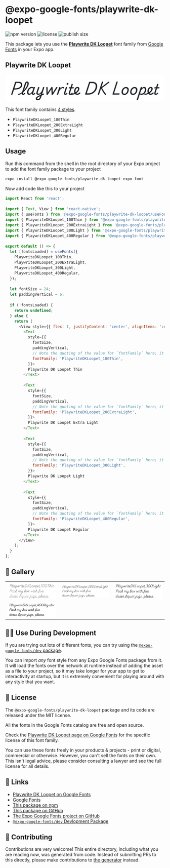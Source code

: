 # @expo-google-fonts/playwrite-dk-loopet

![npm version](https://flat.badgen.net/npm/v/@expo-google-fonts/playwrite-dk-loopet)
![license](https://flat.badgen.net/github/license/expo/google-fonts)
![publish size](https://flat.badgen.net/packagephobia/install/@expo-google-fonts/playwrite-dk-loopet)

This package lets you use the [**Playwrite DK Loopet**](https://fonts.google.com/specimen/Playwrite+DK+Loopet) font family from [Google Fonts](https://fonts.google.com/) in your Expo app.

## Playwrite DK Loopet

![Playwrite DK Loopet](./font-family.png)

This font family contains [4 styles](#-gallery).

- `PlaywriteDKLoopet_100Thin`
- `PlaywriteDKLoopet_200ExtraLight`
- `PlaywriteDKLoopet_300Light`
- `PlaywriteDKLoopet_400Regular`

## Usage

Run this command from the shell in the root directory of your Expo project to add the font family package to your project
```sh
expo install @expo-google-fonts/playwrite-dk-loopet expo-font
```

Now add code like this to your project
```js
import React from 'react';

import { Text, View } from 'react-native';
import { useFonts } from '@expo-google-fonts/playwrite-dk-loopet/useFonts';
import { PlaywriteDKLoopet_100Thin } from '@expo-google-fonts/playwrite-dk-loopet/100Thin';
import { PlaywriteDKLoopet_200ExtraLight } from '@expo-google-fonts/playwrite-dk-loopet/200ExtraLight';
import { PlaywriteDKLoopet_300Light } from '@expo-google-fonts/playwrite-dk-loopet/300Light';
import { PlaywriteDKLoopet_400Regular } from '@expo-google-fonts/playwrite-dk-loopet/400Regular';

export default () => {
  let [fontsLoaded] = useFonts({
    PlaywriteDKLoopet_100Thin,
    PlaywriteDKLoopet_200ExtraLight,
    PlaywriteDKLoopet_300Light,
    PlaywriteDKLoopet_400Regular,
  });

  let fontSize = 24;
  let paddingVertical = 6;

  if (!fontsLoaded) {
    return undefined;
  } else {
    return (
      <View style={{ flex: 1, justifyContent: 'center', alignItems: 'center' }}>
        <Text
          style={{
            fontSize,
            paddingVertical,
            // Note the quoting of the value for `fontFamily` here; it expects a string!
            fontFamily: 'PlaywriteDKLoopet_100Thin',
          }}>
          Playwrite DK Loopet Thin
        </Text>

        <Text
          style={{
            fontSize,
            paddingVertical,
            // Note the quoting of the value for `fontFamily` here; it expects a string!
            fontFamily: 'PlaywriteDKLoopet_200ExtraLight',
          }}>
          Playwrite DK Loopet Extra Light
        </Text>

        <Text
          style={{
            fontSize,
            paddingVertical,
            // Note the quoting of the value for `fontFamily` here; it expects a string!
            fontFamily: 'PlaywriteDKLoopet_300Light',
          }}>
          Playwrite DK Loopet Light
        </Text>

        <Text
          style={{
            fontSize,
            paddingVertical,
            // Note the quoting of the value for `fontFamily` here; it expects a string!
            fontFamily: 'PlaywriteDKLoopet_400Regular',
          }}>
          Playwrite DK Loopet Regular
        </Text>
      </View>
    );
  }
};

```

## 🔡 Gallery


||||
|-|-|-|
|![PlaywriteDKLoopet_100Thin](.//100Thin/PlaywriteDKLoopet_100Thin.ttf.png)|![PlaywriteDKLoopet_200ExtraLight](.//200ExtraLight/PlaywriteDKLoopet_200ExtraLight.ttf.png)|![PlaywriteDKLoopet_300Light](.//300Light/PlaywriteDKLoopet_300Light.ttf.png)||
|![PlaywriteDKLoopet_400Regular](.//400Regular/PlaywriteDKLoopet_400Regular.ttf.png)||||


## 👩‍💻 Use During Development

If you are trying out lots of different fonts, you can try using the [`@expo-google-fonts/dev` package](https://github.com/freeboub/google-fonts/tree/master/font-packages/dev#readme).

You can import *any* font style from any Expo Google Fonts package from it. It will load the fonts
over the network at runtime instead of adding the asset as a file to your project, so it may take longer
for your app to get to interactivity at startup, but it is extremely convenient
for playing around with any style that you want.

## 📖 License

The `@expo-google-fonts/playwrite-dk-loopet` package and its code are released under the MIT license.

All the fonts in the Google Fonts catalog are free and open source.

Check the [Playwrite DK Loopet page on Google Fonts](https://fonts.google.com/specimen/Playwrite+DK+Loopet) for the specific license of this font family.

You can use these fonts freely in your products & projects - print or digital, commercial or otherwise. However, you can't sell the fonts on their own. This isn't legal advice, please consider consulting a lawyer and see the full license for all details.

## 🔗 Links

- [Playwrite DK Loopet on Google Fonts](https://fonts.google.com/specimen/Playwrite+DK+Loopet)
- [Google Fonts](https://fonts.google.com/)
- [This package on npm](https://www.npmjs.com/package/@expo-google-fonts/playwrite-dk-loopet)
- [This package on GitHub](https://github.com/freeboub/google-fonts/tree/master/font-packages/playwrite-dk-loopet)
- [The Expo Google Fonts project on GitHub](https://github.com/freeboub/google-fonts)
- [`@expo-google-fonts/dev` Devlopment Package](https://github.com/freeboub/google-fonts/tree/master/font-packages/dev)

## 🤝 Contributing

Contributions are very welcome! This entire directory, including what you are reading now, was generated from code. Instead of submitting PRs to this directly, please make contributions to [the generator](https://github.com/freeboub/google-fonts/tree/master/packages/generator) instead.

